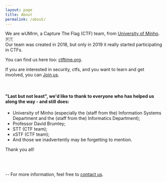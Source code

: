 ```yaml
---
layout: page
title: About
permalink: /about/
---
```


We are wUMrm, a Capture The Flag (CTF) team, from [University of Minho](https://www.uminho.pt). 🇵🇹   
Our team was created in 2018, but only in 2019 it really started participating in CTFs.


You can find us here too: [ctftime.org](https://ctftime.org/team/83433).

If you are interested in security, ctfs, and you want to learn and get involved, you can [Join us](/joinus).

<br />

#### "Last but not least", we'd like to thank to everyone who has helped us along the way - and still does:
- University of Minho (especially the (staff from the) Information Systems Department and the (staff from the) Informatics Department);
- Professor David Brumley;
- STT (CTF team);
- xSTF (CTF team);
- And those we inadvertently may be forgetting to mention.

Thank you all!
 
<br />
<br />

--
For more information, feel free to [contact us](mailto:wumrmteam@pm.me).
